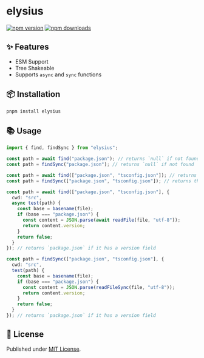 # elysius

[![npm version][npm-version-src]][npm-version-href]
[![npm downloads][npm-downloads-src]][npm-downloads-href]

## ✨ Features

- ESM Support
- Tree Shakeable
- Supports `async` and `sync` functions

## 📦 Installation

```sh
pnpm install elysius
```

## 📚 Usage

```ts
import { find, findSync } from "elysius";

const path = await find("package.json"); // returns `null` if not found
const path = findSync("package.json"); // returns `null` if not found

const path = await find(["package.json", "tsconfig.json"]); // returns the first found file
const path = findSync(["package.json", "tsconfig.json"]); // returns the first found file

const path = await find(["package.json", "tsconfig.json"], {
  cwd: "src",
  async test(path) {
    const base = basename(file);
    if (base === "package.json") {
      const content = JSON.parse(await readFile(file, "utf-8"));
      return content.version;
    }
    return false;
  }
}); // returns `package.json` if it has a version field

const path = findSync(["package.json", "tsconfig.json"], {
  cwd: "src",
  test(path) {
    const base = basename(file);
    if (base === "package.json") {
      const content = JSON.parse(readFileSync(file, "utf-8"));
      return content.version;
    }
    return false;
  }
}); // returns `package.json` if it has a version field
```

## 📄 License

Published under [MIT License](./LICENSE).

<!-- Badges -->

[npm-version-src]: https://img.shields.io/npm/v/elysius?style=flat&colorA=18181B&colorB=4169E1
[npm-version-href]: https://npmjs.com/package/elysius
[npm-downloads-src]: https://img.shields.io/npm/dm/elysius?style=flat&colorA=18181B&colorB=4169E1
[npm-downloads-href]: https://npmjs.com/package/elysius
